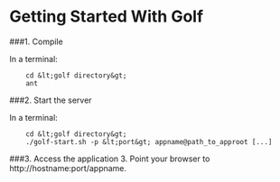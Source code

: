 Getting Started With Golf
=========================

###1. Compile

In a terminal:
        
        cd &lt;golf directory&gt;
        ant

###2. Start the server

In a terminal:

        cd &lt;golf directory&gt;
        ./golf-start.sh -p &lt;port&gt; appname@path_to_approot [...] 

###3. Access the application
3. Point your browser to http://hostname:port/appname.
